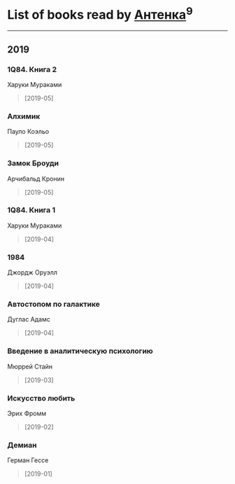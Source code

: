 # List of books read by [Антенка](https://plus.google.com/u/0/118158645037334943900/)<sup>9</sup>
---

## 2019

### 1Q84. Книга 2
Харуки Мураками
> [2019-05] 


### Алхимик
Пауло Коэльо
> [2019-05] 


### Замок Броуди
Арчибальд Кронин
> [2019-05] 


### 1Q84. Книга 1
Харуки Мураками
> [2019-04] 


### 1984
Джордж Оруэлл
> [2019-04] 


### Автостопом по галактике
Дуглас Адамс
> [2019-04] 


### Введение в аналитическую психологию
Мюррей Стайн
> [2019-03] 


### Искусство любить
Эрих Фромм
> [2019-02] 


### Демиан
Герман Гессе
> [2019-01] 



